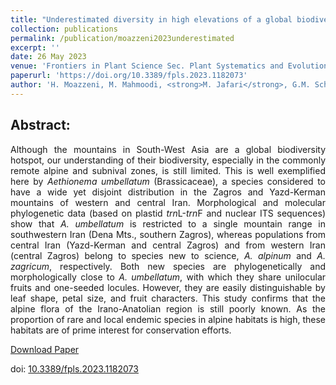 ```yaml
---
title: "Underestimated diversity in high elevations of a global biodiversity hotspot: Two new endemic species of Aethionema (Brassicaceae) from the alpine zone of Iran"
collection: publications
permalink: /publication/moazzeni2023underestimated
excerpt: ''
date: 26 May 2023
venue: 'Frontiers in Plant Science Sec. Plant Systematics and Evolution'
paperurl: 'https://doi.org/10.3389/fpls.2023.1182073'
author: 'H. Moazzeni, M. Mahmoodi, <strong>M. Jafari</strong>, G.M. Schneeweiss, J. Noroozi'
---
```

Abstract:
---------------
<div style="text-align: justify">Although the mountains in South-West Asia are a global biodiversity hotspot, our understanding of their biodiversity, especially in the commonly remote alpine and subnival zones, is still limited. This is well exemplified here by <em>Aethionema umbellatum</em> (Brassicaceae), a species considered to have a wide yet disjoint distribution in the Zagros and Yazd-Kerman mountains of western and central Iran. Morphological and molecular phylogenetic data (based on plastid <em>trn</em>L-<em>trn</em>F and nuclear ITS sequences) show that <em>A. umbellatum</em> is restricted to a single mountain range in southwestern Iran (Dena Mts., southern Zagros), whereas populations from central Iran (Yazd-Kerman and central Zagros) and from western Iran (central Zagros) belong to species new to science, <em>A. alpinum</em> and <em>A. zagricum</em>, respectively. Both new species are phylogenetically and morphologically close to <em>A. umbellatum</em>, with which they share unilocular fruits and one-seeded locules. However, they are easily distinguishable by leaf shape, petal size, and fruit characters. This study confirms that the alpine flora of the Irano-Anatolian region is still poorly known. As the proportion of rare and local endemic species in alpine habitats is high, these habitats are of prime interest for conservation efforts.</div>

[Download Paper](https://www.frontiersin.org/articles/10.3389/fpls.2023.1182073/pdf)

doi: [10.3389/fpls.2023.1182073](https://doi.org/10.3389/fpls.2023.1182073)

